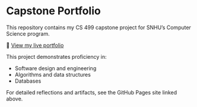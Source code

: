 # Capstone Portfolio

This repository contains my CS 499 capstone project for SNHU’s Computer Science program.

🔗 [View my live portfolio](https://eekiesel.github.io/CS499/)

This project demonstrates proficiency in:
- Software design and engineering
- Algorithms and data structures
- Databases

For detailed reflections and artifacts, see the GitHub Pages site linked above.
